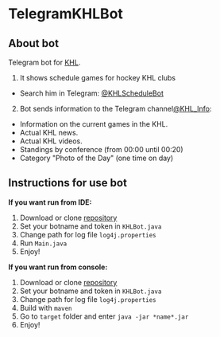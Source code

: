 # TelegramKHLBot

## About bot 

Telegram bot for [KHL](http://khl.ru).

1. It shows schedule games for hockey KHL clubs
 
 - Search him in Telegram: [@KHLScheduleBot](https://telegram.me/KHLScheduleBot)


2. Bot sends information to the Telegram channel[@KHL_Info](https://telegram.me/KHL_Info): 
 
 - Information on the current games in the KHL.
 - Actual KHL news.
 - Actual KHL videos.
 - Standings by conference (from 00:00 until 00:20)
 - Category "Photo of the Day" (one time on day)
 
 
 ## Instructions for use bot
 
 **If you want run from IDE:**
 
 1. Download or clone [repository](https://github.com/schepach/TelegramKHLBot.git)
 2. Set your botname and token in `KHLBot.java`
 3. Change path for log file `log4j.properties`
 4. Run `Main.java`
 5. Enjoy!
 
 **If you want run from console:**
 
 1. Download or clone [repository](https://github.com/schepach/TelegramKHLBot.git)
 2. Set your botname and token in `KHLBot.java`
 3. Change path for log file `log4j.properties`
 4. Build with `maven`
 5. Go to `target` folder and enter `java -jar *name*.jar`
 6. Enjoy!

